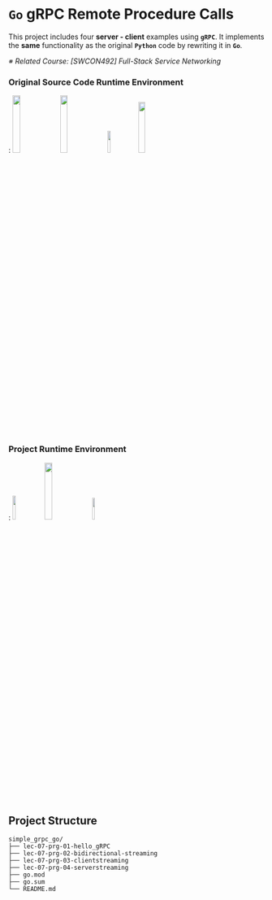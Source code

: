 # `Go` gRPC Remote Procedure Calls

This project includes four **server - client** examples using **`gRPC`**. It implements the **same** functionality as the original **`Python`** code by rewriting it in **`Go`**.

*※ Related Course: [SWCON492] Full-Stack Service Networking*

### Original Source Code Runtime Environment
: <img src="https://img.shields.io/badge/Python-3670A0?style=for-the-badge&logo=Python&logoColor=white" width=17%>&nbsp;
<img src="https://img.shields.io/badge/Ubuntu-E95420?style=for-the-badge&logo=ubuntu&logoColor=white" width=17%>&nbsp;
<img src="https://img.shields.io/badge/-grpc-%23305F65?style=for-the-badge" width=10.5%>&nbsp;
<img src="https://img.shields.io/badge/Poetry-%233B82F6.svg?style=for-the-badge&logo=poetry&logoColor=0B3D8D" width=16%>

### Project Runtime Environment
: <img src="https://img.shields.io/badge/Go-00ADD8?style=for-the-badge&logo=Go&logoColor=white" width=11%>&nbsp;
<img src="https://img.shields.io/badge/Ubuntu-E95420?style=for-the-badge&logo=ubuntu&logoColor=white" width=17%>&nbsp;
<img src="https://img.shields.io/badge/-grpc-%23305F65?style=for-the-badge" width=10.5%>

## Project Structure

```
simple_grpc_go/
├── lec-07-prg-01-hello_gRPC
├── lec-07-prg-02-bidirectional-streaming
├── lec-07-prg-03-clientstreaming
├── lec-07-prg-04-serverstreaming
├── go.mod
├── go.sum
└── README.md
```